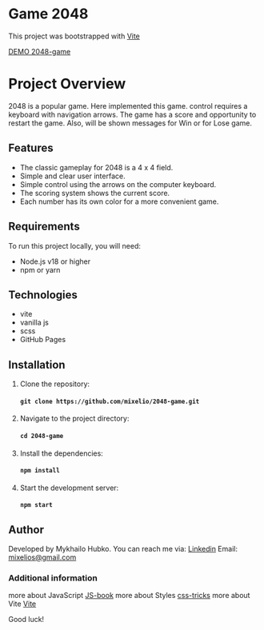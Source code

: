 # Game 2048

This project was bootstrapped with [Vite](https://vite.dev/)

[DEMO 2048-game](https://mixelio.github.io/2048-game/)

# Project Overview

  2048 is a popular game. Here implemented this game.
  control requires a keyboard with navigation arrows.
  The game has a score and opportunity to restart the game.
  Also, will be shown messages for Win or for Lose game.

## Features

  + The classic gameplay for 2048 is a 4 x 4 field.
  + Simple and clear user interface.
  + Simple control using the arrows on the computer keyboard.
  + The scoring system shows the current score.
  + Each number has its own color for a more convenient game.

## Requirements

  To run this project locally, you will need:

   - Node.js v18 or higher
   - npm or yarn

## Technologies

  + vite
  + vanilla js
  + scss
  + GitHub Pages

## Installation

1. Clone the repository:

    #### `git clone https://github.com/mixelio/2048-game.git`

2. Navigate to the project directory:

    #### `cd 2048-game`

3. Install the dependencies:

    #### `npm install`

4. Start the development server:

    #### `npm start`

## Author

  Developed by Mykhailo Hubko. You can reach me via: [Linkedin](https://www.linkedin.com/in/michael-hubko/)
  Email: mixelios@gmail.com

### Additional information

  more about JavaScript [JS-book](https://javascript.info/)
  more about Styles [css-tricks](https://css-tricks.com/)
  more about Vite [Vite](https://vite.dev/)

Good luck!